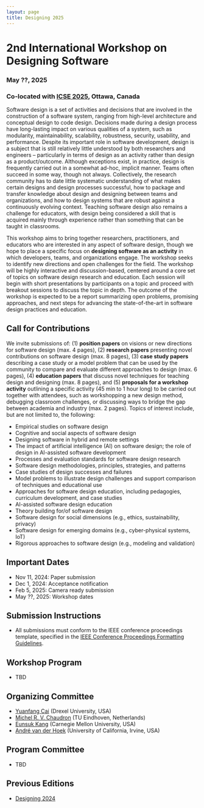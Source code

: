 ```yaml
---
layout: page
title: Designing 2025
---
```


# 2nd International Workshop on Designing Software
### May ??, 2025
### Co-located with [ICSE 2025](https://conf.researchr.org/home/icse-2025), Ottawa, Canada

Software design is a set of activities and decisions that are involved in the construction of a software system, ranging from high-level architecture and conceptual design to code design. Decisions made during a design process have long-lasting impact on various qualities of a system, such as modularity, maintainability, scalability, robustness, security, usability, and performance. Despite its important role in software development, design is a subject that is still relatively little understood by both researchers and engineers – particularly in terms of design as an activity rather than design as a product/outcome. Although exceptions exist, in practice, design is frequently carried out in a somewhat ad-hoc, implicit manner. Teams often succeed in some way, though not always. Collectively, the research community has to date little systematic understanding of what makes certain designs and design processes successful, how to package and transfer knowledge about design and designing between teams and organizations, and how to design systems that are robust against a continuously evolving context. Teaching software design also remains a challenge for educators, with design being considered a skill that is acquired mainly through experience rather than something that can be taught in classrooms. 

This workshop aims to bring together researchers, practitioners, and educators who are interested in any aspect of software design, though we hope to place a specific focus on **designing software as an activity** in which developers, teams, and organizations engage. The workshop seeks to identify new directions and open challenges for the field. The workshop will be highly interactive and discussion-based, centered around a core set of topics on software design research and education. Each session will begin with short presentations by participants on a topic and proceed with breakout sessions to discuss the topic in depth. The outcome of the workshop is expected to be a report summarizing open problems, promising approaches, and next steps for advancing the state-of-the-art in software design practices and education.

## Call for Contributions

We invite submissions of: (1) **position papers** on visions or new directions for software design (max. 4 pages), (2) **research papers** presenting novel contributions on software design (max. 8 pages), (3) **case study papers** describing a case study or a model problem that can be used by the community to compare and evaluate different approaches to design (max. 6 pages), (4) **education papers** that discuss novel techniques for teaching design and designing (max. 8 pages), and (5) **proposals for a workshop activity** outlining a specific activity (45 min to 1 hour long) to be carried out together with attendees, such as workshopping a new design method, debugging classroom challenges, or discussing ways to bridge the gap between academia and industry (max. 2 pages). Topics of interest include, but are not limited to, the following:
- Empirical studies on software design
- Cognitive and social aspects of software design
- Designing software in hybrid and remote settings
- The impact of artificial intelligence (AI) on software design; the role of design in AI-assisted software development
- Processes and evaluation standards for software design research
- Software design methodologies, principles, strategies, and patterns
- Case studies of design successes and failures
- Model problems to illustrate design challenges and support comparison of techniques and educational use
- Approaches for software design education, including pedagogies, curriculum development, and case studies
- AI-assisted software design education
- Theory building for/of software design
- Software design for social dimensions (e.g., ethics, sustainability, privacy)
- Software design for emerging domains (e.g., cyber-physical systems, IoT)
- Rigorous approaches to software design (e.g., modeling and validation)

## Important Dates

- Nov 11, 2024: Paper submission
- Dec 1, 2024: Acceptance notification
- Feb 5, 2025: Camera ready submission
- May ??, 2025: Workshop dates

## Submission Instructions

- All submissions must conform to the IEEE conference proceedings template, specified in the [IEEE Conference
Proceedings Formatting Guidelines](https://www.ieee.org/conferences/publishing/templates.html). 

## Workshop Program

- TBD

## Organizing Committee

- [Yuanfang Cai](https://www.cs.drexel.edu/~yfcai/) (Drexel University, USA)
- [Michel R. V. Chaudron](https://research.tue.nl/en/persons/michel-rv-chaudron) (TU Eindhoven, Netherlands)
- [Eunsuk Kang](https://eskang.github.io/) (Carnegie Mellon University, USA)
- [André van der Hoek](https://www.ics.uci.edu/~andre/) (University of California, Irvine, USA)

## Program Committee

- TBD

## Previous Editions

- [Designing 2024](https://designing2024.github.io/)
